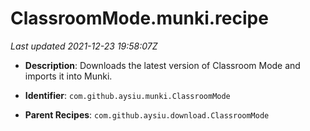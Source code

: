 # ClassroomMode.munki.recipe

_Last updated 2021-12-23 19:58:07Z_

- **Description**: Downloads the latest version of Classroom Mode and imports it into Munki.

- **Identifier**: `com.github.aysiu.munki.ClassroomMode`

- **Parent Recipes**: `com.github.aysiu.download.ClassroomMode`